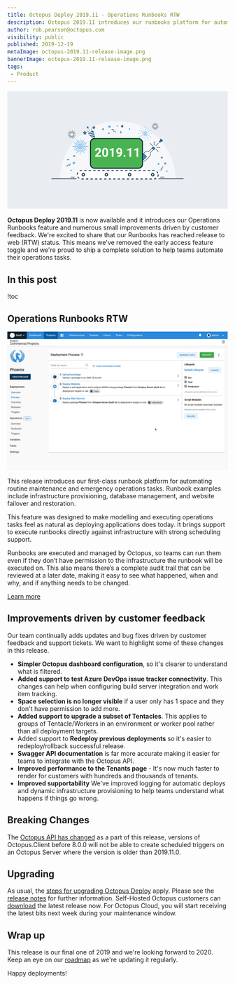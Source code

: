 ```yaml
---
title: Octopus Deploy 2019.11 - Operations Runbooks RTW
description: Octopus 2019.11 introduces our runbooks platform for automating operations tasks with support for scheduling, permissions, paramaterized runs and more.
author: rob.pearson@octopus.com
visibility: public
published: 2019-12-19
metaImage: octopus-2019.11-release-image.png
bannerImage: octopus-2019.11-release-image.png
tags:
 - Product
---
```


![Octopus Deploy 2019.11 is now available](octopus-2019.11-release-image.png)

**Octopus Deploy 2019.11** is now available and it introduces our Operations Runbooks feature and numerous small improvements driven by customer feedback. We're excited to share that our Runbooks has reached release to web (RTW) status. This means we've removed the early access feature toggle and we're proud to ship a complete solution to help teams automate their operations tasks. 

<h2>In this post</h2>

!toc

## Operations Runbooks RTW

![Operations Runbooks in an Octopus Project](operations-runbooks.gif "width=800")

This release introduces our first-class runbook platform for automating routine maintenance and emergency operations tasks. Runbook examples include infrastructure provisioning, database management, and website failover and restoration. 

This feature was designed to make modelling and executing operations tasks feel as natural as deploying applications does today. It brings support to execute runbooks directly against infrastructure with strong scheduling support. 

Runbooks are executed and managed by Octopus, so teams can run them even if they don’t have permission to the infrastructure the runbook will be executed on. This also means there’s a complete audit trail that can be reviewed at a later date, making it easy to see what happened, when and why, and if anything needs to be changed.

[Learn more](https://octopus.com/docs/deployment-process/operations-runbooks)

## Improvements driven by customer feedback

Our team continually adds updates and bug fixes driven by customer feedback and support tickets. We want to highlight some of these changes in this release. 

* **Simpler Octopus dashboard configuration**, so it's clearer to understand what is filtered.
* **Added support to test Azure DevOps issue tracker connectivity**. This changes can help when configuring build server integration and work item tracking.
* **Space selection is no longer visible** if a user only has 1 space and they don't have permission to add more.
* **Added support to upgrade a subset of Tentacles**. This applies to groups of Tentacle/Workers in an environment or worker pool rather than all deployment targets.
* Added support to **Redeploy previous deployments** so it's easier to redeploy/rollback successful release.
* **Swagger API documentation** is far more accurate making it easier for teams to integrate with the Octopus API. 
* **Improved performance to the Tenants page** - It's now much faster to render for customers with hundreds and thousands of tenants. 
* **Improved supportability** We've improved logging for automatic deploys and dynamic infrastructure provisioning to help teams understand what happens if things go wrong.

## Breaking Changes

The [Octopus API has changed](https://github.com/OctopusDeploy/Issues/issues/4925) as a part of this release, versions of Octopus.Client before 8.0.0 will not be able to create scheduled triggers on an Octopus Server where the version is older than 2019.11.0.

## Upgrading

As usual, the [steps for upgrading Octopus Deploy](https://octopus.com/docs/administration/upgrading) apply. Please see the [release notes](https://octopus.com/downloads/compare?to=2019.11.0) for further information. Self-Hosted Octopus customers can [download](https://octopus.com/downloads/2019.11.0) the latest release now. For Octopus Cloud, you will start receiving the latest bits next week during your maintenance window. 

## Wrap up

This release is our final one of 2019 and we're looking forward to 2020. Keep an eye on our [roadmap](https://octopus.com/roadmap) as we're updating it regularly. 

Happy deployments!